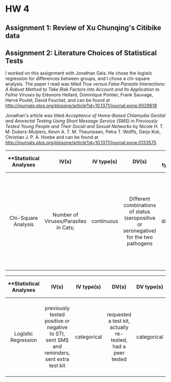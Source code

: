 # HW 4

## Assignment 1: Review of Xu Chunqing's Citibike data

## Assignment 2: Literature Choices of Statistical Tests
I worked on this assignment with Jonathan Geis. He chose the logistic regression for 
differences between groups, and I chose a chi-square analysis. The paper I read was titled *True versus False Parasite Interactions: A Robust Method to Take Risk Factors into Account and Its Application to Feline Viruses* by Eléonore Hellard, Dominique Pontier, Frank Sauvage, Hervé Poulet, David Fouchet, and can be found at http://journals.plos.org/plosone/article?id=10.1371/journal.pone.0029618

Jonathan's article was titled *Acceptance of Home-Based Chlamydia Genital and Anorectal Testing Using Short Message Service (SMS) in Previously Tested Young People and Their Social and Sexual Networks* by Nicole H. T. M. Dukers-Muijrers,  Kevin A. T. M. Theunissen,  Petra T. Wolffs,  Gerjo Kok,  Christian J. P. A. Hoebe and can be found at http://journals.plos.org/plosone/article?id=10.1371/journal.pone.0133575

| **Statistical Analyses      | IV(s)    | IV type(s)  | DV(s)  | DV type(s) | Control Var  | Control Var type |  Question to be answered | _H0_ | alpha | link to paper** |
|:--------------:|:--------------:|:------:|:---------:|:-----------:|:-----------:|:------------:|:------------------:|:-------:|:---------:|:---------|
Chi-Square Analysis  |  Number of Viruses/Parasites in Cats; | continuous | Different combinations of status (seropositive or seronegative) for the two pathogens | discrete | N/A | N/A | Do pathogen and parasite combinations increase risk (seropositive or seronegative) of virus pairing in domestic cats? | H0: Independent viruses and pathogens are equally or less likely to synergize or double associate and pair in cats possessing multiple parasite and pathogens. | N/A | http://journals.plos.org/plosone/article?id=10.1371/journal.pone.0029618 |



| **Statistical Analyses      | IV(s)    | IV type(s)  | DV(s)  | DV type(s)  | Control Var  | Control Var type |  Question to be answered | _H0_ | alpha | link to paper** |
|:--------------:|:--------------:|:------:|:---------:|:-----------:|:-----------:|:------------:|:------------------:|:-------:|:---------:|:---------|
Logistic Regression |  previously tested positive or negative to STI, sent SMS and reminders, sent extra test kit| categorical | requested a test kit, actually re-tested, had a peer tested | categorical | n/a | n/a | Does communication by SMS increase response rate?, How does previous test result affect response?, Will they get their peers tested? | SMS communication has no effect on specimens' response    |  n/a   | http://journals.plos.org/plosone/article?id=10.1371/journal.pone.0133575 |
